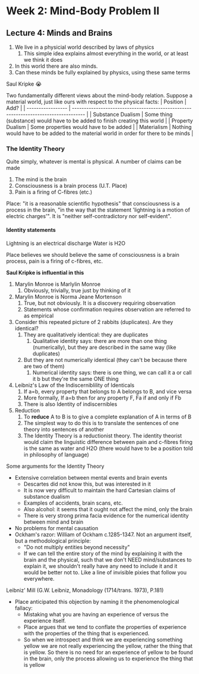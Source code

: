 # Week 2: Mind-Body Problem II
## Lecture 4: Minds and Brains
1. We live in a physicial world described by laws of physics
	1. This simple idea explains almost everything in the world, or at least we think it does
2. In this world there are also minds.
3. Can these minds be fully explained by physics, using these same terms

Saul Kripke 😭

Two fundamentally different views about the mind-body relation.
Suppose a material world, just like ours with respect to the physical facts:
| Position          | Add?                                                                                |
| ----------------- | ----------------------------------------------------------------------------------- |
| Substance Dualism | Some thing (substance) would have to be added to finish creating this world         |
| Property Dualism  | Some properties would have to be added                                              |
| Materialism       | Nothing would have to be added to the material world in order for there to be minds |

### The Identity Theory
Quite simply, whatever is mental is physical.
A number of claims can be made
1. The mind is the brain
2. Consciousness is a brain process (U.T. Place)
3. Pain is a firing of C-fibres
(etc.)

Place: "it is a reasonable scientific hypothesis" that consciousness is a process in the brain, "in the way that the statement 'lightning is a motion of electric charges'". It is "neither self-contradictory nor self-evident".

#### Identity statements
Lightning is an electrical discharge
Water is H2O

Place believes we should believe the same of consciousness is a brain process, pain is a firing of c-fibres, etc.

**Saul Kripke is influential in this**

1. Marylin Monroe is Marlylin Monroe
	1. Obviously, trivially, true just by thinking of it
2. Marylin Monroe is Norma Jeane Mortenson
	1. True, but not obviously. It is a discovery requiring observation
	2. Statements whose confirmation requires observation are referred to as empirical
3. Consider this repeated picture of 2 rabbits (duplicates). Are they identical?
	1. They are qualitatively identical: they are duplicates
		1. Qualitative identity says: there are more than one thing (numerically), but they are described in the same way (like duplicates)
	2. But they are not numerically identical (they can't be because there are two of them)
		1. Numerical identity says: there is one thing, we can call it a or call it b but they're the same ONE thing
4. Leibniz's Law of the Indiscerniblility of Identicals
	1. If a=b, every property that belongs to A belongs to B, and vice versa
	2. More formally, If a=b then for any property F, Fa if and only if Fb
	3. There is also Identity of indiscernibles
5. Reduction
	1. To **reduce** A to B is to give a complete explanation of A in terms of B
	2. The simplest way to do this is to translate the sentences of one theory into sentences of another
	3. The Identity Theory is a reductionist theory. The identity theorist would claim the linguistic difference between pain and c-fibres firing is the same as water and H2O (there would have to be a position told in philosophy of language)

Some arguments for the Identity Theory
- Extensive correlation between mental events and brain events
	- Descartes did not know this, but was interested in it
	- It is now very difficult to maintain the hard Cartesian claims of substance dualism
	- Examples of accidents, brain scans, etc.
	- Also alcohol: it seems that it ought not affect the mind, only the brain
	- There is very strong prima facia evidence for the numerical identity between mind and brain
- No problems for mental causation
- Ockham's razor: William of Ockham c.1285-1347. Not an argument itself, but a methodological principle:
	- "Do not multiply entities beyond necessity"
	- If we can tell the entire story of the mind by explaining it with the brain and the physical, such that we don't NEED mind/substances to explain it, we shouldn't really have any need to include it and it would be better not to. Like a line of invisible pixies that follow you everywhere.

Leibniz' Mill (G.W. Leibniz, Monadology (1714/trans. 1973), P.181)
- Place anticipated this objection by naming it the phenomenological fallacy:
	- Mistaking what you are having an experience of versus the experience itself.
	- Place argues that we tend to conflate the properties of experience with the properties of the thing that is experienced.
	- So when we introspect and think we are experiencing something yellow we are not really experiencing the yellow, rather the thing that is yellow. So there is no need for an experience of yellow to be found in the brain, only the process allowing us to experience the thing that is yellow


